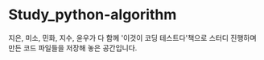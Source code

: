 # Study_python-algorithm
지은, 미소, 민화, 지수, 윤우가 다 함께 '이것이 코딩 테스트다'책으로 스터디 진행하며 만든 코드 파일들을 저장해 놓은 공간입니다.
